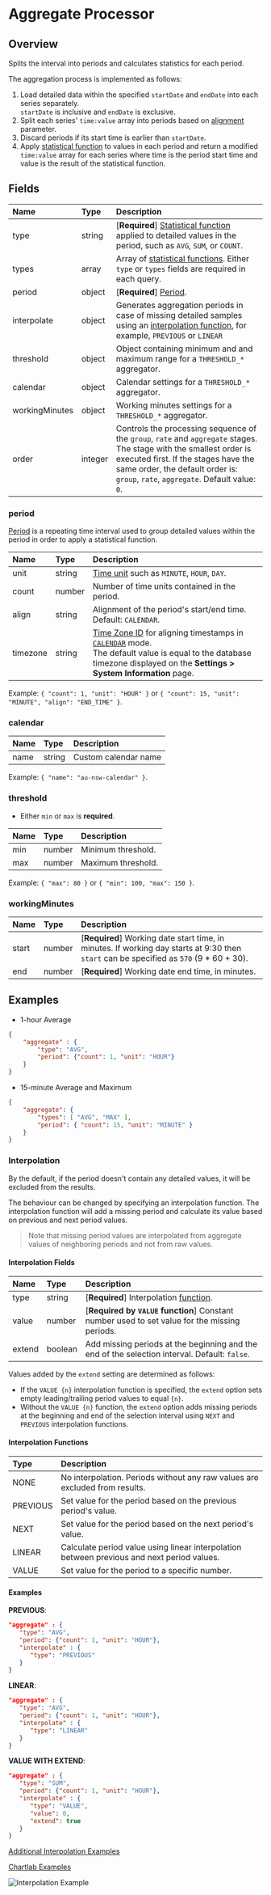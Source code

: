 # Aggregate Processor

## Overview

Splits the interval into periods and calculates statistics for each period.

The aggregation process is implemented as follows:

1. Load detailed data within the specified `startDate` and `endDate` into each series separately. <br>`startDate` is inclusive and `endDate` is exclusive.
2. Split each series' `time:value` array into periods based on [alignment](period.md#alignment) parameter.
3. Discard periods if its start time is earlier than `startDate`.
4. Apply [statistical function](../../../api/data/aggregation.md) to values in each period and return a modified `time:value` array for each series where time is the period start time and value is the result of the statistical function.

## Fields

| **Name** | **Type**  | **Description**   |
|:---|:---|:---|
| type  | string        | [**Required**] [Statistical function](../../../api/data/aggregation.md) applied to detailed values in the period, such as `AVG`, `SUM`, or `COUNT`. |
| types | array          | Array of [statistical functions](../../../api/data/aggregation.md). Either `type` or `types` fields are required in each query. |
| period  | object     | [**Required**] [Period](#period). |
| interpolate  | object  | Generates aggregation periods in case of missing detailed samples using an [interpolation function](#interpolation), for example, `PREVIOUS` or `LINEAR`   |
| threshold    | object  | Object containing minimum and and maximum range for a `THRESHOLD_*` aggregator.  |
| calendar     | object  | Calendar settings for a `THRESHOLD_*` aggregator. |
| workingMinutes | object | Working minutes settings for a `THRESHOLD_*` aggregator.  |
| order         | integer           | Controls the processing sequence of the `group`, `rate` and `aggregate` stages. The stage with the smallest order is executed first. If the stages have the same order, the default order is: `group`, `rate`, `aggregate`. Default value: `0`.  |

### period

[Period](period.md) is a repeating time interval used to group detailed values within the period in order to apply a statistical function.

| **Name**  | **Type** | **Description** |
|:---|:---|:---|
| unit  | string | [Time unit](time-unit.md) such as `MINUTE`, `HOUR`, `DAY`. |
| count  | number | Number of time units contained in the period. |
| align | string | Alignment of the period's start/end time. Default: `CALENDAR`.|
| timezone | string | [Time Zone ID](../../../shared/timezone-list.md) for aligning timestamps in [`CALENDAR`](period.md#calendar-alignment) mode.<br>The default value is equal to the database timezone displayed on the **Settings > System Information** page.|
Example: `{ "count": 1, "unit": "HOUR" }` or `{ "count": 15, "unit": "MINUTE", "align": "END_TIME" }`.

### calendar

| **Name** | **Type**| **Description** |
|:---|:---|:---|
| name | string | Custom calendar name |

Example: `{ "name": "au-nsw-calendar" }`.

### threshold

* Either `min` or `max` is **required**.

| **Name** | **Type**| **Description** |
|:---|:---|:---|
| min  | number | Minimum threshold. |
| max  | number | Maximum threshold. |

Example: `{ "max": 80 }` or `{ "min": 100, "max": 150 }`.

### workingMinutes

| **Name** | **Type**| **Description** |
|:---|:---|:---|
| start | number | [**Required**] Working date start time, in minutes. If working day starts at 9:30 then `start` can be specified as `570` (9 * 60 + 30). |
| end   | number | [**Required**] Working date end time, in minutes.  |

## Examples

* 1-hour Average

```json
{
    "aggregate" : {
        "type": "AVG",
        "period": {"count": 1, "unit": "HOUR"}
    }
}
```

* 15-minute Average and Maximum

```json
{
    "aggregate": {
        "types": [ "AVG", "MAX" ],
        "period": { "count": 15, "unit": "MINUTE" }
    }
}
```

### Interpolation

By the default, if the period doesn't contain any detailed values, it will be excluded from the results.

The behaviour can be changed by specifying an interpolation function.
The interpolation function will add a missing period and calculate its value based on previous and next period values.

> Note that missing period values are interpolated from aggregate values of neighboring periods and not from raw values.

#### Interpolation Fields

| **Name** | **Type**  | **Description**   |
|:---|:---|:---|
| type  | string | [**Required**] Interpolation [function](#interpolation-functions). |
| value | number | [**Required by `VALUE` function**] Constant number used to set value for the missing periods. |
| extend  | boolean | Add missing periods at the beginning and the end of the selection interval. Default: `false`. |

Values added by the `extend` setting are determined as follows:

* If the `VALUE {n}` interpolation function is specified, the `extend` option sets empty leading/trailing period values to equal `{n}`.
* Without the `VALUE {n}` function, the `extend` option adds missing periods at the beginning and end of the selection interval using `NEXT` and `PREVIOUS` interpolation functions.

#### Interpolation Functions

| **Type** | **Description** |
|:---|:---|
| NONE | No interpolation. Periods without any raw values are excluded from results. |
| PREVIOUS | Set value for the period based on the previous period's value. |
| NEXT | Set value for the period based on the next period's value. |
| LINEAR | Calculate period value using linear interpolation between previous and next period values. |
| VALUE| Set value for the period to a specific number. |

#### Examples

**PREVIOUS**:

```json
"aggregate" : {
   "type": "AVG",
   "period": {"count": 1, "unit": "HOUR"},
   "interpolate" : {
	  "type": "PREVIOUS"
   }
}
```

**LINEAR**:

```json
"aggregate" : {
   "type": "AVG",
   "period": {"count": 1, "unit": "HOUR"},
   "interpolate" : {
	  "type": "LINEAR"
   }
}
```

**VALUE WITH EXTEND**:

```json
"aggregate" : {
   "type": "SUM",
   "period": {"count": 1, "unit": "HOUR"},
   "interpolate" : {
	  "type": "VALUE",
	  "value": 0,
	  "extend": true
   }
}
```

[Additional Interpolation Examples](examples/query-aggr-interpolation.md)

[Chartlab Examples](https://apps.axibase.com/chartlab/d8c03f11/3/)

![Interpolation Example](aggregate_interpolate.png)
